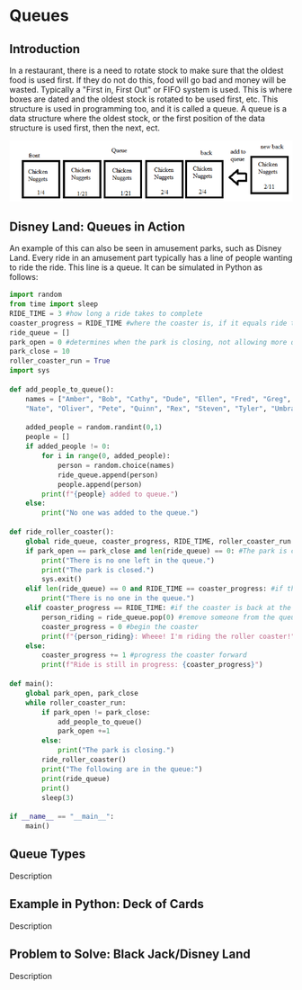 # Queues

## Introduction

In a restaurant, there is a need to rotate stock to make sure that the oldest food is used first. If they do not do this, food will go bad and money will be wasted. Typically a "First in, First Out" or FIFO system is used. This is where boxes are dated and the oldest stock is rotated to be used first, etc. This structure is used in programming too, and it is called a queue. A queue is a data structure where the oldest stock, or the first position of the data structure is used first, then the next, ect.

![Chicken Nugget Queue](pictures/queue_pic_1.png)

## Disney Land: Queues in Action

An example of this can also be seen in amusement parks, such as Disney Land. Every ride in an amusement part typically has a line of people wanting to ride the ride. This line is a queue. It can be simulated in Python as follows:

```python
import random
from time import sleep
RIDE_TIME = 3 #how long a ride takes to complete
coaster_progress = RIDE_TIME #where the coaster is, if it equals ride time then it can go again.
ride_queue = []
park_open = 0 #determines when the park is closing, not allowing more queues
park_close = 10
roller_coaster_run = True
import sys

def add_people_to_queue():
    names = ["Amber", "Bob", "Cathy", "Dude", "Ellen", "Fred", "Greg", "Hannah", "Isaiah", "Jake", "Karen", "Laurel", "Maggie",
    "Nate", "Oliver", "Pete", "Quinn", "Rex", "Steven", "Tyler", "Umbra", "Victor", "Wendy", "Xander", "Yoshi", "Zack"]
    
    added_people = random.randint(0,1)
    people = []
    if added_people != 0:
        for i in range(0, added_people):
            person = random.choice(names)
            ride_queue.append(person)
            people.append(person)
        print(f"{people} added to queue.")
    else:
        print("No one was added to the queue.")

def ride_roller_coaster():
    global ride_queue, coaster_progress, RIDE_TIME, roller_coaster_run
    if park_open == park_close and len(ride_queue) == 0: #The park is closed and the queue is empty.
        print("There is no one left in the queue.")
        print("The park is closed.")
        sys.exit()
    elif len(ride_queue) == 0 and RIDE_TIME == coaster_progress: #if there is no one in the queue but the part is open
        print("There is no one in the queue.")
    elif coaster_progress == RIDE_TIME: #if the coaster is back at the start
        person_riding = ride_queue.pop(0) #remove someone from the queue
        coaster_progress = 0 #begin the coaster
        print(f"{person_riding}: Wheee! I'm riding the roller coaster!")
    else:
        coaster_progress += 1 #progress the coaster forward
        print(f"Ride is still in progress: {coaster_progress}")

def main():
    global park_open, park_close   
    while roller_coaster_run:
        if park_open != park_close:
            add_people_to_queue()
            park_open +=1
        else:
            print("The park is closing.")
        ride_roller_coaster()
        print("The following are in the queue:")
        print(ride_queue)
        print()
        sleep(3)

if __name__ == "__main__":
    main()
```

## Queue Types

Description

## Example in Python: Deck of Cards

Description

## Problem to Solve: Black Jack/Disney Land

Description

